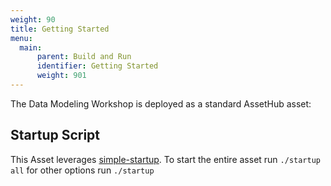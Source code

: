 ```yaml
---
weight: 90
title: Getting Started
menu:
  main:
      parent: Build and Run
      identifier: Getting Started
      weight: 901
---
```


The Data Modeling Workshop is deployed as a standard AssetHub asset:

## Startup Script

This Asset leverages
[simple-startup](https://github.com/jshook/simple-startup). To start the entire
asset run `./startup all` for other options run `./startup`

